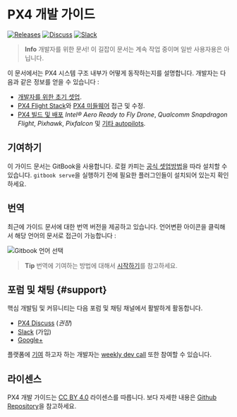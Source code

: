 # PX4 개발 가이드

[![Releases](https://img.shields.io/github/release/PX4/Firmware.svg)](https://github.com/PX4/Firmware/releases) [![Discuss](https://img.shields.io/badge/discuss-px4-ff69b4.svg)](http://discuss.px4.io/) [![Slack](https://px4-slack.herokuapp.com/badge.svg)](http://slack.px4.io)

> **Info** 개발자를 위한 문서! 이 길잡이 문서는 계속 작업 중이며 일반 사용자용은 아닙니다.

이 문서에서는 PX4 시스템 구조 내부가 어떻게 동작하는지를 설명합니다. 개발자는 다음과 같은 정보를 얻을 수 있습니다 :

* [개발자를 위한 초기 셋업](setup/config_initial.md).
* [PX4 Flight Stack](concept/flight_stack.md)와 [PX4 미들웨어](concept/middleware.md) 접근 및 수정.
* [PX4 빌드 및 배포](setup/building_px4.md) *Intel® Aero Ready to Fly Drone*, *Qualcomm Snapdragon Flight*, *Pixhawk*, *Pixfalcon* 및 [기타 autopilots](https://docs.px4.io/en/flight_controller/).

## 기여하기

이 가이드 문서는 GitBook을 사용합니다. 로컬 카피는 [공식 셋업방법](https://toolchain.gitbook.com/setup.html)을 따라 설치할 수 있습니다. `gitbook serve`을 실행하기 전에 필요한 플러그인들이 설치되어 있는지 확인하세요.

## 번역

최근에 가이드 문서에 대한 번역 버전을 제공하고 있습니다. 언어변환 아이콘을 클릭해서 해당 언어의 문서로 접근이 가능합니다 :

![Gitbook 언어 선택](../assets/gitbook/gitbook_language_selector.png)

> **Tip** 번역에 기여하는 방법에 대해서 [시작하기](https://github.com/PX4/px4_user_guide#translation)를 참고하세요.


## 포럼 및 채팅 {#support}

핵심 개발팀 및 커뮤니티는 다음 포럼 및 채팅 채널에서 활발하게 활동합니다.

* [PX4 Discuss](http://discuss.px4.io/) (*권장*)
* [Slack](http://slack.px4.io) (가입)
* [Google+](https://plus.google.com/117509651030855307398)

플랫폼에  [기여](contribute/README.md) 하고자 하는 개발자는
[weekly dev call](contribute/README.md#dev_call) 또한 참여할 수 있습니다.




## 라이센스

PX4 개발 가이드는 [CC BY 4.0](https://creativecommons.org/licenses/by/4.0/) 라이센스를 따릅니다. 보다 자세한 내용은 [Github Repository](https://github.com/PX4/Devguide)을 참고하세요.
